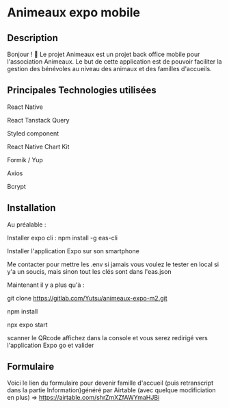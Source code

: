 # Animeaux expo mobile

## Description

Bonjour ! 👋
Le projet Animeaux est un projet back office mobile pour l'association Animeaux.
Le but de cette application est de pouvoir faciliter la gestion des bénévoles au niveau des animaux et des familles d'accueils.

## Principales Technologies utilisées

React Native

React Tanstack Query

Styled component

React Native Chart Kit

Formik / Yup

Axios

Bcrypt

## Installation

Au préalable :

Installer expo cli : npm install -g eas-cli

Installer l'application Expo sur son smartphone

Me contacter pour mettre les .env si jamais vous voulez le tester en local si y'a un soucis, mais sinon tout les clés sont dans l'eas.json

Maintenant il y a plus qu'à :

git clone https://gitlab.com/Yutsu/animeaux-expo-m2.git

npm install

npx expo start

scanner le QRcode affichez dans la console et vous serez redirigé vers l'application Expo go et valider

## Formulaire

Voici le lien du formulaire pour devenir famille d'accueil (puis retranscript dans la partie Information)généré par Airtable (avec quelque modificiation en plus) => https://airtable.com/shrZmXZfAWYmaHJBi
